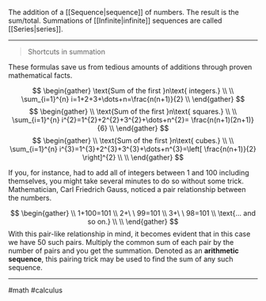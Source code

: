 The addition of a [[Sequence|sequence]] of numbers. The result is the sum/total. Summations of [[Infinite|infinite]] sequences are called [[Series|series]]. 

---

>Shortcuts in summation

These formulas save us from tedious amounts of additions through proven mathematical facts.

$$
\begin{gather} 
\text{Sum of the first }n\text{ integers.} \\ \\
\sum_{i=1}^{n} i=1+2+3+\dots+n=\frac{n(n+1)}{2} \\
\end{gather}
$$
$$
\begin{gather} \\
\text{Sum of the first }n\text{ squares.} \\ \\
\sum_{i=1}^{n} i^{2}=1^{2}+2^{2}+3^{2}+\dots+n^{2}= \frac{n(n+1)(2n+1)}{6} \\
\end{gather}
$$
$$
\begin{gather} \\
\text{Sum of the first }n\text{ cubes.} \\ \\
\sum_{i=1}^{n} i^{3}=1^{3}+2^{3}+3^{3}+\dots+n^{3}=\left[ \frac{n(n+1)}{2} \right]^{2} \\ \\
\end{gather}
$$

If you, for instance, had to add all of integers between 1 and 100 including themselves, you might take several minutes to do so without some trick. Mathematician, Carl Friedrich Gauss, noticed a pair relationship between the numbers.

$$
\begin{gather} \\
1+100=101 \\
2+\ \ 99=101 \\
3+\ \ 98=101 \\
\text{... and so on.} \\ \\
\end{gather}
$$
With this pair-like relationship in mind, it becomes evident that in this case we have 50 such pairs. Multiply the common sum of each pair by the number of pairs and you get the summation. Denoted as an **arithmetic sequence**, this pairing trick may be used to find the sum of any such sequence.

---
#math #calculus 